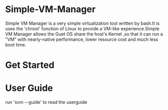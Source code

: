 # Simple-VM-Manager
Simple VM Manager is a very simple virtualization tool written by bash.It is uses the 'chroot' function of Linux to provide a VM-like experience.Simple VM Manager allows the Guet OS share the host's Kernel ,so that it can run a "VM"  with nearly-native performance, lower resource cost and much less boot time.
# Get Started
# User Guide
run 'svm --guide' to read the userguide
